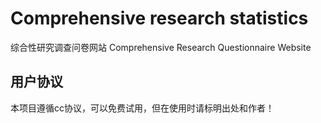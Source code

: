 # Comprehensive research statistics
综合性研究调查问卷网站 Comprehensive Research Questionnaire Website

## 用户协议
本项目遵循cc协议，可以免费试用，但在使用时请标明出处和作者！
